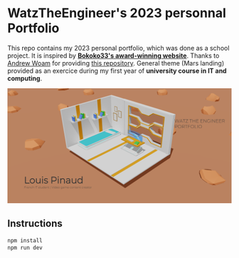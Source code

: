 # WatzTheEngineer's 2023 personnal Portfolio

This repo contains my 2023 personal portfolio, which was done as a school project. It is inspired by 
**[Bokoko33's award-winning website](https://bokoko33.me/)**. 
Thanks to [Andrew Woam](https://www.youtube.com/@andrewwoan) 
for providing [this repository](https://github.com/andrewwoan/abigail-bloom-portolio-bokoko33). General theme 
(Mars landing) provided as an exercice during my first year of **university course in IT and computing**.


![Home page screenshot](public/social/homepage.png?raw=true "Home page screenshot")

## Instructions

```
npm install
npm run dev
```
